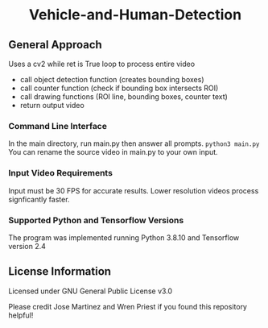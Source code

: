 # <center> Vehicle-and-Human-Detection

## General Approach

Uses a cv2 while ret is True loop to process entire video
- call object detection function (creates bounding boxes)
- call counter function (check if bounding box intersects ROI)
- call drawing functions (ROI line, bounding boxes, counter text)
- return output video


### Command Line Interface

In the main directory, run main.py then answer all prompts.
```python3 main.py```
You can rename the source video in main.py to your own input.

### Input Video Requirements

Input must be 30 FPS for accurate results. Lower resolution videos process signficantly faster.

### Supported Python and Tensorflow Versions
The program was implemented running Python 3.8.10 and Tensorflow version 2.4

## **License Information**

Licensed under GNU General Public License v3.0
  
Please credit Jose Martinez and Wren Priest if you found this repository helpful!
